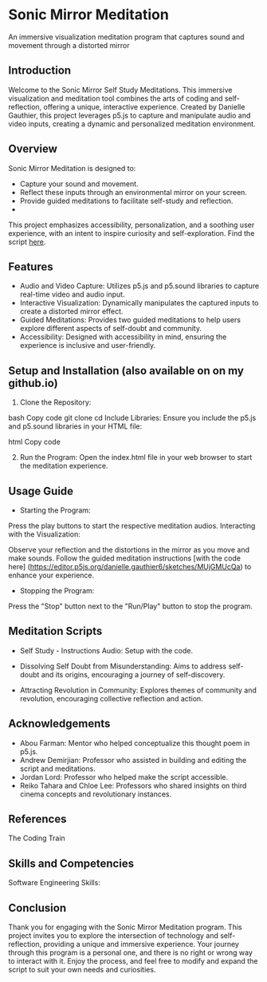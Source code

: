 # Sonic Mirror Meditation
An immersive visualization meditation program that captures sound and movement through a distorted mirror

## Introduction
Welcome to the Sonic Mirror Self Study Meditations. This immersive visualization and meditation tool combines the arts of coding and self-reflection, offering a unique, interactive experience. Created by Danielle Gauthier, this project leverages p5.js to capture and manipulate audio and video inputs, creating a dynamic and personalized meditation environment.

## Overview
Sonic Mirror Meditation is designed to:

- Capture your sound and movement.
- Reflect these inputs through an environmental mirror on your screen.
- Provide guided meditations to facilitate self-study and reflection.
- 
This project emphasizes accessibility, personalization, and a soothing user experience, with an intent to inspire curiosity and self-exploration. Find the script [here](https://mentalhealthpoetry.help/2024/04/23/meditate-with-a-sonic-mirror/).

## Features
- Audio and Video Capture: Utilizes p5.js and p5.sound libraries to capture real-time video and audio input.
- Interactive Visualization: Dynamically manipulates the captured inputs to create a distorted mirror effect.
- Guided Meditations: Provides two guided meditations to help users explore different aspects of self-doubt and community.
- Accessibility: Designed with accessibility in mind, ensuring the experience is inclusive and user-friendly.

## Setup and Installation (also available on on my github.io)
1. Clone the Repository:

bash
Copy code
git clone <repository-url>
cd <repository-directory>
Include Libraries:
Ensure you include the p5.js and p5.sound libraries in your HTML file:

html
Copy code
<script src="https://cdnjs.cloudflare.com/ajax/libs/p5.js/1.4.0/p5.js"></script>
<script src="https://cdnjs.cloudflare.com/ajax/libs/p5.js/1.4.0/addons/p5.sound.min.js"></script>

2. Run the Program:
Open the index.html file in your web browser to start the meditation experience.

## Usage Guide
- Starting the Program:

Press the play buttons to start the respective meditation audios.
Interacting with the Visualization:

Observe your reflection and the distortions in the mirror as you move and make sounds.
Follow the guided meditation instructions [with the code here] (https://editor.p5js.org/danielle.gauthier6/sketches/MUjGMUcQa) to enhance your experience.

- Stopping the Program:

Press the "Stop" button next to the "Run/Play" button to stop the program.

## Meditation Scripts
- Self Study - Instructions Audio:
Setup with the code.

- Dissolving Self Doubt from Misunderstanding:
Aims to address self-doubt and its origins, encouraging a journey of self-discovery.

- Attracting Revolution in Community:
Explores themes of community and revolution, encouraging collective reflection and action.

## Acknowledgements
- Abou Farman: Mentor who helped conceptualize this thought poem in p5.js.
- Andrew Demirjian: Professor who assisted in building and editing the script and meditations.
- Jordan Lord: Professor who helped make the script accessible.
- Reiko Tahara and Chloe Lee: Professors who shared insights on third cinema concepts and revolutionary instances.

## References
The Coding Train

## Skills and Competencies
Software Engineering Skills:

## Conclusion
Thank you for engaging with the Sonic Mirror Meditation program. This project invites you to explore the intersection of technology and self-reflection, providing a unique and immersive experience. Your journey through this program is a personal one, and there is no right or wrong way to interact with it. Enjoy the process, and feel free to modify and expand the script to suit your own needs and curiosities.





